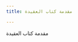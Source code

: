 ```yaml
---
title: مقدمة كتاب العقيدة

---
```

مقدمة كتاب العقيدة




<!--stackedit_data:
eyJoaXN0b3J5IjpbLTEzNDU3ODkyMTJdfQ==
-->